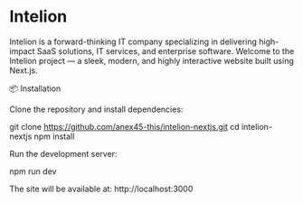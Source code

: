 # Intelion
Intelion is a forward-thinking IT company specializing in delivering high-impact SaaS solutions, IT services, and enterprise software.
Welcome to the Intelion project — a sleek, modern, and highly interactive website built using Next.js.

📦 Installation

Clone the repository and install dependencies:

git clone https://github.com/anex45-this/intelion-nextjs.git
cd intelion-nextjs
npm install

Run the development server:

npm run dev

The site will be available at: http://localhost:3000
